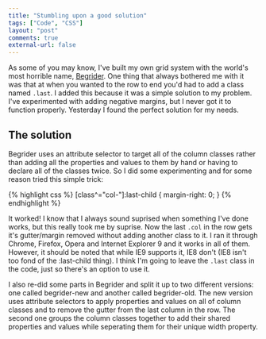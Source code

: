 ```yaml
---
title: "Stumbling upon a good solution"
tags: ["Code", "CSS"]
layout: "post"
comments: true
external-url: false
---
```

As some of you may know, I've built my own grid system with the world's most horrible name, [Begrider](/projects/begrider/). One thing that always bothered me with it was that at when you wanted to the row to end you'd had to add a class named `.last`.  I added this because it was a simple solution to my problem. I've experimented with adding negative margins, but I never got it to function properly. Yesterday I found the perfect solution for my needs. 

## The solution

Begrider uses an attribute selector to target all of the column classes rather than adding all the properties and values to them by hand or having to declare all of the classes twice. So I did some experimenting and for some reason tried this simple trick:

{% highlight css %}
[class^="col-"]:last-child {
  margin-right: 0;
}
{% endhighlight %}

It worked! I know that I always sound suprised when something I've done works, but this really took me by suprise. Now the last `.col` in the row gets it's gutter/margin removed without adding another class to it. I ran it through Chrome, Firefox, Opera and Internet Explorer 9 and it works in all of them. However, it should be noted that while IE9 supports it, IE8 don't (IE8 isn't too fond of the :last-child thing). I think I'm going to leave the `.last` class in the code, just so there's an option to use it. 

I also re-did some parts in Begrider and split it up to two different versions: one called begrider-new and another called begrider-old. The new version uses attribute selectors to apply properties and values on all of column classes and to remove the gutter from the last column in the row. The second one groups the column classes together to add their shared properties and values while seperating them for their unique width property.
